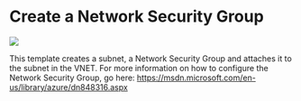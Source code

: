 # Create a Network Security Group

<a href="https://portal.azure.com/#create/Microsoft.Template/uri/https%3A%2F%2Fraw.githubusercontent.com%2Fgourlaa%2Fazure-quickstart-templates%2Fmaster%2F101-security-group-create%2Fazuredeploy.json" target="_blank">
    <img src="http://azuredeploy.net/deploybutton.png"/>
</a>

This template creates a subnet, a Network Security Group and attaches it to the subnet in the VNET. For more information on how to configure the Network Security Group, go here: https://msdn.microsoft.com/en-us/library/azure/dn848316.aspx
